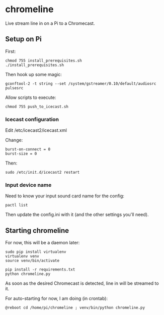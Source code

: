 # chromeline

Live stream line in on a Pi to a Chromecast.

## Setup on Pi

First:

    chmod 755 install_prerequisites.sh
    ./install_prerequisites.sh

Then hook up some magic:

    gconftool-2 -t string --set /system/gstreamer/0.10/default/audiosrc pulsesrc

Allow scripts to execute:

    chmod 755 push_to_icecast.sh

### Icecast configuration

Edit /etc/icecast2/icecast.xml

Change:

    burst-on-connect = 0
    burst-size = 0

Then:

    sudo /etc/init.d/icecast2 restart

### Input device name

Need to know your input sound card name for the config:

    pactl list

Then update the config.ini with it (and the other settings you'll need).

## Starting chromeline

For now, this will be a daemon later:

    sudo pip install virtualenv
    virtualenv venv
    source venv/bin/activate

    pip install -r requirements.txt
    python chromeline.py

As soon as the desired Chromecast is detected, line in will be streamed to it.

For auto-starting for now, I am doing (in crontab):

    @reboot cd /home/pi/chromeline ; venv/bin/python chromeline.py
